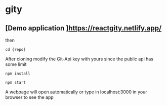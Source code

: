# gity

## [Demo application ]https://reactgity.netlify.app/


then 

`cd {repo}`

After cloning modify the Git-Api key with yours since the public api has some limit 


`npm install` 

`npm start` 



A webpage will open automatically or type in localhost:3000 in your browser to see the app 
